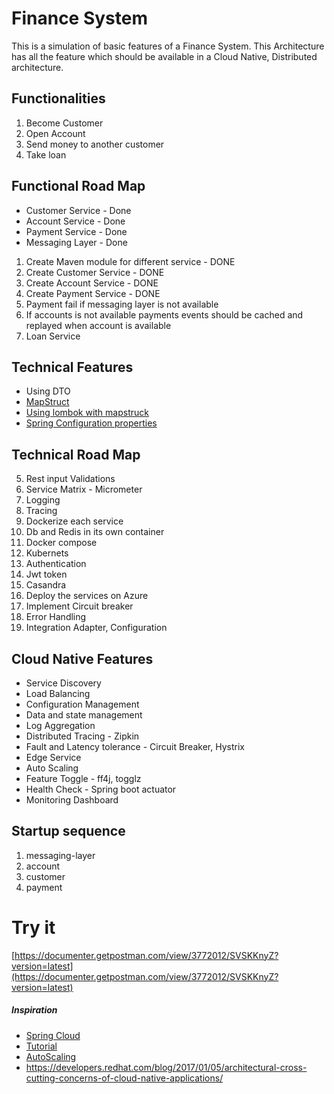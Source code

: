 # Finance System

This is a simulation of basic features of a Finance System.
This Architecture has all the feature which should be available in a Cloud Native, Distributed architecture. 

## Functionalities
1. Become Customer
2. Open Account
3. Send money to another customer
4. Take loan

## Functional Road Map
* Customer Service - Done
* Account Service - Done
* Payment Service - Done
* Messaging Layer - Done
1. Create Maven module for different service - DONE
2. Create Customer Service - DONE
3. Create Account Service - DONE
4. Create Payment Service - DONE
5. Payment fail if messaging layer is not available
6. If accounts is not available payments events should be cached and replayed when account is available
7. Loan Service


## Technical Features
* Using DTO
* [MapStruct](https://www.baeldung.com/mapstruct)
* [Using lombok with mapstruck](https://stackoverflow.com/questions/47676369/mapstruct-and-lombok-not-working-togather)
* [Spring Configuration properties](https://www.baeldung.com/configuration-properties-in-spring-boot)


## Technical Road Map
5. Rest input Validations
6. Service Matrix - Micrometer
8. Logging
9. Tracing
10. Dockerize each service
11. Db and Redis in its own container
12. Docker compose
13. Kubernets
14. Authentication
15. Jwt token
16. Casandra
17. Deploy the services on Azure
18. Implement Circuit breaker
19. Error Handling
20. Integration Adapter, Configuration

## Cloud Native Features
* Service Discovery
* Load Balancing
* Configuration Management
* Data and state management
* Log Aggregation
* Distributed Tracing - Zipkin
* Fault and Latency tolerance - Circuit Breaker, Hystrix
* Edge Service
* Auto Scaling
* Feature Toggle - ff4j, togglz
* Health Check - Spring boot actuator
* Monitoring Dashboard


## Startup sequence
1. messaging-layer
2. account
3. customer
4. payment

# Try it
[https://documenter.getpostman.com/view/3772012/SVSKKnyZ?version=latest](https://documenter.getpostman.com/view/3772012/SVSKKnyZ?version=latest)


##### Inspiration
* [Spring Cloud](http://spring.io/projects/spring-cloud)
* [Tutorial](https://www.devglan.com/spring-cloud/spring-cloud-tutorial)
* [AutoScaling](https://dzone.com/articles/spring-boot-autoscaler)
* https://developers.redhat.com/blog/2017/01/05/architectural-cross-cutting-concerns-of-cloud-native-applications/


